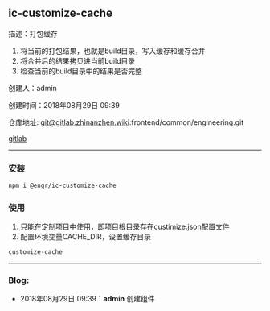 ## ic-customize-cache

描述：打包缓存

1. 将当前的打包结果，也就是build目录，写入缓存和缓存合并
2. 将合并后的结果拷贝进当前build目录
3. 检查当前的build目录中的结果是否完整

创建人：admin

创建时间：2018年08月29日 09:39

仓库地址: git@gitlab.zhinanzhen.wiki:frontend/common/engineering.git

[gitlab](http://gitlab.zhinanzhen.wiki/frontend/common/engineering)

-----------

### 安装

```sh
npm i @engr/ic-customize-cache
```

### 使用

1. 只能在定制项目中使用，即项目根目录存在custimize.json配置文件
2. 配置环境变量CACHE_DIR，设置缓存目录

```sh
customize-cache
```

-----------

### Blog:

- 2018年08月29日 09:39：**admin** 创建组件
